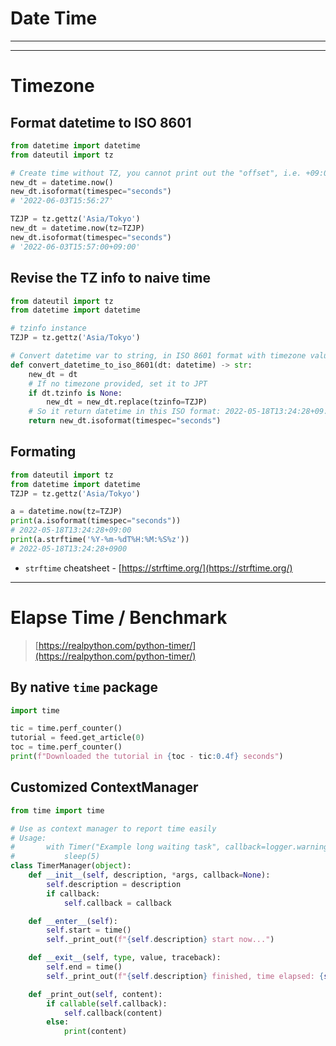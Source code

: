 # Date Time

---

---

# Timezone

## Format datetime to ISO 8601

```python
from datetime import datetime
from dateutil import tz

# Create time without TZ, you cannot print out the "offset", i.e. +09:00
new_dt = datetime.now()
new_dt.isoformat(timespec="seconds")
# '2022-06-03T15:56:27'

TZJP = tz.gettz('Asia/Tokyo')
new_dt = datetime.now(tz=TZJP)
new_dt.isoformat(timespec="seconds")
# '2022-06-03T15:57:00+09:00'
```

## Revise the TZ info to naive time

```python
from dateutil import tz
from datetime import datetime

# tzinfo instance
TZJP = tz.gettz('Asia/Tokyo')

# Convert datetime var to string, in ISO 8601 format with timezone value
def convert_datetime_to_iso_8601(dt: datetime) -> str:
    new_dt = dt
    # If no timezone provided, set it to JPT
    if dt.tzinfo is None:
        new_dt = new_dt.replace(tzinfo=TZJP)
    # So it return datetime in this ISO format: 2022-05-18T13:24:28+09:00
    return new_dt.isoformat(timespec="seconds")
```

## Formating

```python
from dateutil import tz
from datetime import datetime
TZJP = tz.gettz('Asia/Tokyo')

a = datetime.now(tz=TZJP)
print(a.isoformat(timespec="seconds"))
# 2022-05-18T13:24:28+09:00
print(a.strftime('%Y-%m-%dT%H:%M:%S%z'))
# 2022-05-18T13:24:28+0900
```

- `strftime` cheatsheet - [https://strftime.org/](https://strftime.org/)

---

# Elapse Time / Benchmark

> [https://realpython.com/python-timer/](https://realpython.com/python-timer/)
> 

## By native `time` package

```python
import time

tic = time.perf_counter()
tutorial = feed.get_article(0)
toc = time.perf_counter()
print(f"Downloaded the tutorial in {toc - tic:0.4f} seconds")
```

## Customized ContextManager

```python
from time import time

# Use as context manager to report time easily
# Usage:
#       with Timer("Example long waiting task", callback=logger.warning):
#           sleep(5)
class TimerManager(object):
    def __init__(self, description, *args, callback=None):
        self.description = description
        if callback:
            self.callback = callback

    def __enter__(self):
        self.start = time()
        self._print_out(f"{self.description} start now...")

    def __exit__(self, type, value, traceback):
        self.end = time()
        self._print_out(f"{self.description} finished, time elapsed: {self.end - self.start:0.4f}s")

    def _print_out(self, content):
        if callable(self.callback):
            self.callback(content)
        else:
            print(content)
```
